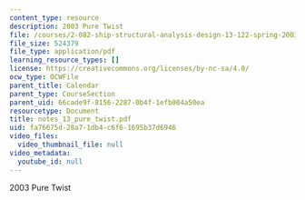 ```yaml
---
content_type: resource
description: 2003 Pure Twist
file: /courses/2-082-ship-structural-analysis-design-13-122-spring-2003/fa76675d28a71db4c6f61695b37d6946_notes_13_pure_twist.pdf
file_size: 524379
file_type: application/pdf
learning_resource_types: []
license: https://creativecommons.org/licenses/by-nc-sa/4.0/
ocw_type: OCWFile
parent_title: Calendar
parent_type: CourseSection
parent_uid: 66cade9f-8156-2287-0b4f-1efb004a50ea
resourcetype: Document
title: notes_13_pure_twist.pdf
uid: fa76675d-28a7-1db4-c6f6-1695b37d6946
video_files:
  video_thumbnail_file: null
video_metadata:
  youtube_id: null
---
```

2003 Pure Twist
